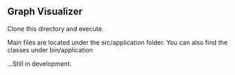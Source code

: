 ## Graph Visualizer
Clone this directory and execute. 

Main files are located under the src/application folder. 
You can also find the classes under bin/application


...Still in development.
